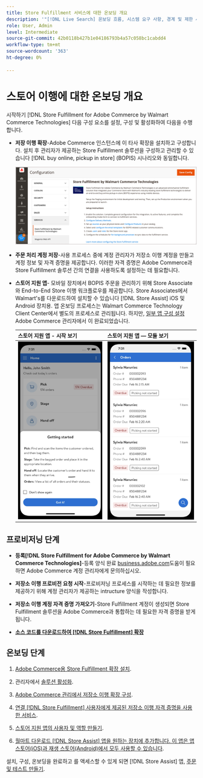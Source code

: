 ```yaml
---
title: Store Fulfillment 서비스에 대한 온보딩 개요
description: '"[!DNL Live Search] 온보딩 흐름, 시스템 요구 사항, 경계 및 제한 사항."'
role: User, Admin
level: Intermediate
source-git-commit: 42b0118b427b1e04186793b4a57c058bc1cabdd4
workflow-type: tm+mt
source-wordcount: '363'
ht-degree: 0%

---
```


# 스토어 이행에 대한 온보딩 개요

시작하기 [!DNL Store Fulfillment for Adobe Commerce by Walmart Commerce Technologies] 다음 구성 요소를 설정, 구성 및 활성화하여 다음을 수행합니다.

- **저장 이행 확장**-Adobe Commerce 인스턴스에 이 타사 확장을 설치하고 구성합니다. 설치 후 관리자가 제공하는 Store Fulfillment 솔루션을 구성하고 관리할 수 있습니다 [!DNL buy online, pickup in store] (BOPIS) 시나리오와 동일합니다.

   ![[!DNL Store Fulfillment Service] 관리자 보기의 구성](assets/store-fulfillment-admin-home.png)

- **주문 처리 계정 저장**-사용 프로세스 중에 계정 관리자가 저장소 이행 계정을 만들고 계정 정보 및 자격 증명을 제공합니다. 이러한 자격 증명은 Adobe Commerce과 Store Fulfillment 솔루션 간의 연결을 사용하도록 설정하는 데 필요합니다.

- **스토어 지원 앱**- 모바일 장치에서 BOPIS 주문을 관리하기 위해 Store Associate와 End-to-End Store 이행 워크플로우를 제공합니다. Store Associates에서 Walmart&#39;s를 다운로드하여 설치할 수 있습니다 [!DNL Store Assist] iOS 및 Android 장치용. 앱 온보딩 프로세스는 Walmart Commerce Technology Client Center에서 별도의 프로세스로 관리됩니다. 하지만, [일부 앱 구성 설정](user-setup.md) Adobe Commerce 관리자에서 이 완료되었습니다.

   | 스토어 지원 앱 - 시작 보기 | 스토어 지원 앱 — 모듈 보기 |
   |-------------------------------------------------------------------------------------------------------------|-----------------------------------------------------------------------------------------------|
   | ![[!DNL Store Assist App Getting Started] 모바일 장치에서 보기](assets/store-assist-get-started-small.png) | ![[!DNL Store Assist App Orders view] 모바일 장치](assets/store-assist-orders-small.png) |

## 프로비저닝 단계

- **등록[!DNL Store Fulfillment for Adobe Commerce by Walmart Commerce Technologies]**-등록 양식 완료 [business.adobe.com](https://business.adobe.com/resources/store-fulfillment.html)도움이 필요하면 Adobe Commerce 계정 관리자에게 문의하십시오.

- **저장소 이행 프로비전 요청 시작**-프로비저닝 프로세스를 시작하는 데 필요한 정보를 제공하기 위해 계정 관리자가 제공하는 intructure 양식을 작성합니다.

- **저장소 이행 계정 자격 증명 가져오기**-Store Fulfillment 계정이 생성되면 Store Fulfillment 솔루션을 Adobe Commerce과 통합하는 데 필요한 자격 증명을 받게 됩니다.

- **[소스 코드를 다운로드하여 [!DNL Store Fulfillment] 확장](install.md)**

## 온보딩 단계

1. [Adobe Commerce용 Store Fulfillment 확장 설치](install.md).

1. 관리자에서 [솔루션 활성화](enable-general.md).

1. [Adobe Commerce 관리에서 저장소 이행 확장 구성](service-config-settings-overview.md).

1. [연결 [!DNL Store Fulfillment] 사용자에게 제공된 저장소 이행 자격 증명을 사용한 서비스](connect-set-up-service.md).

1. [스토어 지원 앱의 사용자 및 역할 만들기](user-setup.md).

1. [월마트 다운로드 [!DNL Store Assist] 앱을 원하는 장치에 추가합니다. 이 앱은 앱스토어(iOS)과 재생 스토어(Android)에서 모두 사용할 수 있습니다](app-setup.md).

설치, 구성, 온보딩을 완료하고 를 액세스할 수 있게 되면 [!DNL Store Assist] 앱, [주문 및 테스트 만들기](test-and-deploy.md).

